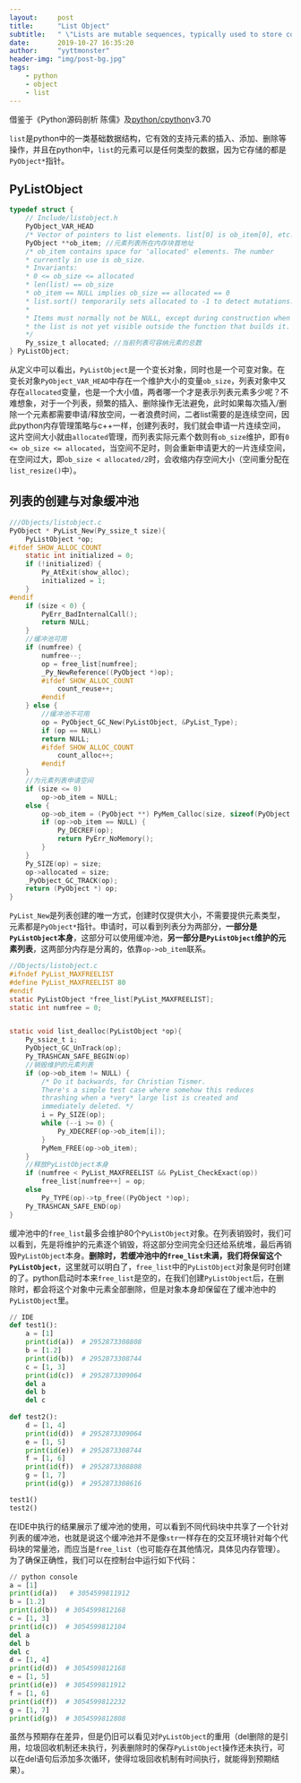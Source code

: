 ```yaml
---
layout:     post
title:      "List Object"
subtitle:   " \"Lists are mutable sequences, typically used to store collections of homogeneous items (where the precise degree of similarity will vary by application).\""
date:       2019-10-27 16:35:20
author:     "yyttmonster"
header-img: "img/post-bg.jpg"
tags:
    - python
    - object
    - list
---
```

借鉴于《Python源码剖析 陈儒》及[python/cpython](https://github.com/python/cpython/blob/v3.7.0/Objects/listobject.c)v3.70

`list`是python中的一类基础数据结构，它有效的支持元素的插入、添加、删除等操作，并且在python中，`list`的元素可以是任何类型的数据，因为它存储的都是`PyObject*`指针。

## PyListObject

```c
typedef struct {
    // Include/listobject.h
    PyObject_VAR_HEAD
    /* Vector of pointers to list elements. list[0] is ob_item[0], etc. */
    PyObject **ob_item; //元素列表所在内存块首地址
    /* ob_item contains space for 'allocated' elements. The number
    * currently in use is ob_size.
    * Invariants:
    * 0 <= ob_size <= allocated
    * len(list) == ob_size
    * ob_item == NULL implies ob_size == allocated == 0
    * list.sort() temporarily sets allocated to -1 to detect mutations.
    *
    * Items must normally not be NULL, except during construction when
    * the list is not yet visible outside the function that builds it.
    */
    Py_ssize_t allocated; //当前列表可容纳元素的总数
} PyListObject;
```
从定义中可以看出，`PyListObject`是一个变长对象，同时也是一个可变对象。在变长对象`PyObject_VAR_HEAD`中存在一个维护大小的变量`ob_size`，列表对象中又存在`allocated`变量，也是一个大小值，两者哪一个才是表示列表元素多少呢？不难想象，对于一个列表，频繁的插入、删除操作无法避免，此时如果每次插入/删除一个元素都需要申请/释放空间，一者浪费时间，二者list需要的是连续空间，因此python内存管理策略与c++一样，创建列表时，我们就会申请一片连续空间，这片空间大小就由`allocated`管理，而列表实际元素个数则有`ob_size`维护，即有`0 <= ob_size <= allocated`，当空间不足时，则会重新申请更大的一片连续空间，在空间过大，即`ob_size < allocated/2`时，会收缩内存空间大小（空间重分配在`list_resize()`中）。

## 列表的创建与对象缓冲池

```c
///Objects/listobject.c
PyObject * PyList_New(Py_ssize_t size){
    PyListObject *op;
#ifdef SHOW_ALLOC_COUNT
    static int initialized = 0;
    if (!initialized) {
        Py_AtExit(show_alloc);
        initialized = 1;
    }
#endif
    if (size < 0) {
        PyErr_BadInternalCall();
        return NULL;
    }
    //缓冲池可用
    if (numfree) {
        numfree--;
        op = free_list[numfree];
        _Py_NewReference((PyObject *)op);
        #ifdef SHOW_ALLOC_COUNT
            count_reuse++;
        #endif
    } else {
        //缓冲池不可用
        op = PyObject_GC_New(PyListObject, &PyList_Type);
        if (op == NULL)
        return NULL;
        #ifdef SHOW_ALLOC_COUNT
            count_alloc++;
        #endif
    }
    //为元素列表申请空间
    if (size <= 0)
        op->ob_item = NULL;
    else {
        op->ob_item = (PyObject **) PyMem_Calloc(size, sizeof(PyObject *));
        if (op->ob_item == NULL) {
            Py_DECREF(op);
            return PyErr_NoMemory();
        }
    }
    Py_SIZE(op) = size;
    op->allocated = size;
    _PyObject_GC_TRACK(op);
    return (PyObject *) op;
}
```
`PyList_New`是列表创建的唯一方式，创建时仅提供大小，不需要提供元素类型，元素都是`PyObject*`指针。申请时，可以看到列表分为两部分，**一部分是`PyListObject`本身**，这部分可以使用缓冲池，**另一部分是`PyListObject`维护的元素列表**，这两部分内存是分离的，依靠`op->ob_item`联系。
```c
//Objects/listobject.c
#ifndef PyList_MAXFREELIST
#define PyList_MAXFREELIST 80
#endif
static PyListObject *free_list[PyList_MAXFREELIST];
static int numfree = 0;


static void list_dealloc(PyListObject *op){
    Py_ssize_t i;
    PyObject_GC_UnTrack(op);
    Py_TRASHCAN_SAFE_BEGIN(op)
    //销毁维护的元素列表
    if (op->ob_item != NULL) {
        /* Do it backwards, for Christian Tismer.
        There's a simple test case where somehow this reduces
        thrashing when a *very* large list is created and
        immediately deleted. */
        i = Py_SIZE(op);
        while (--i >= 0) {
            Py_XDECREF(op->ob_item[i]);
        }
        PyMem_FREE(op->ob_item);
    }
    //释放PyListObject本身
    if (numfree < PyList_MAXFREELIST && PyList_CheckExact(op))
        free_list[numfree++] = op;
    else
        Py_TYPE(op)->tp_free((PyObject *)op);
    Py_TRASHCAN_SAFE_END(op)
}
```
缓冲池中的`free_list`最多会维护80个`PyListObject`对象。在列表销毁时，我们可以看到，先是将维护的元素逐个销毁，将这部分空间完全归还给系统堆，最后再销毁`PyListObject`本身。**删除时，若缓冲池中的`free_list`未满，我们将保留这个`PyListObject`**，这里就可以明白了，`free_list`中的`PyListObject`对象是何时创建的了。python启动时本来`free_list`是空的，在我们创建`PyListObject`后，在删除时，都会将这个对象中元素全部删除，但是对象本身却保留在了缓冲池中的`PyListObject`里。
```python
// IDE
def test1():
    a = [1]  
    print(id(a))  # 2952873308808
    b = [1.2]  
    print(id(b))  # 2952873308744
    c = [1, 3]  
    print(id(c))  # 2952873309064
    del a  
    del b  
    del c
    
def test2():
    d = [1, 4]  
    print(id(d))  # 2952873309064
    e = [1, 5]  
    print(id(e))  # 2952873308744
    f = [1, 6]  
    print(id(f))  # 2952873308808
    g = [1, 7]  
    print(id(g))  # 2952873308616

test1()
test2()
```
在IDE中执行的结果展示了缓冲池的使用，可以看到不同代码块中共享了一个针对列表的缓冲池，也就是说这个缓冲池并不是像`str`一样存在的交互环境针对每个代码块的常量池，而应当是`free_list`（也可能存在其他情况，具体见内存管理）。为了确保正确性，我们可以在控制台中运行如下代码：
```python
// python console
a = [1]  
print(id(a))   # 3054599811912
b = [1.2]  
print(id(b))  # 3054599812168
c = [1, 3]  
print(id(c))  # 3054599812104
del a  
del b  
del c  
d = [1, 4]  
print(id(d))  # 3054599812168
e = [1, 5]  
print(id(e))  # 3054599811912
f = [1, 6]  
print(id(f))  # 3054599812232
g = [1, 7]  
print(id(g))  # 3054599812808
```
虽然与预期存在差异，但是仍旧可以看见对`PyListObject`的重用（del删除的是引用，垃圾回收机制还未执行，列表删除时的保存`PyListObject`操作还未执行，可以在del语句后添加多次循环，使得垃圾回收机制有时间执行，就能得到预期结果）。